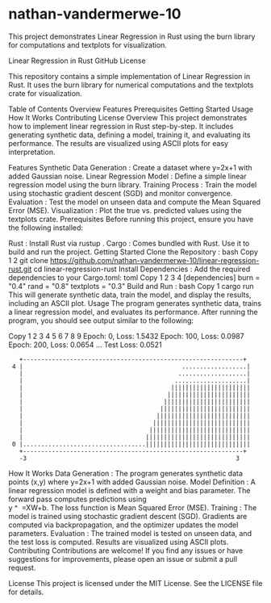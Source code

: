 # nathan-vandermerwe-10
This project demonstrates Linear Regression in Rust using the burn library for computations and textplots for visualization.

Linear Regression in Rust
GitHub License

This repository contains a simple implementation of Linear Regression in Rust. It uses the burn library for numerical computations and the textplots crate for visualization.

Table of Contents
Overview
Features
Prerequisites
Getting Started
Usage
How It Works
Contributing
License
Overview
This project demonstrates how to implement linear regression in Rust step-by-step. It includes generating synthetic data, defining a model, training it, and evaluating its performance. The results are visualized using ASCII plots for easy interpretation.

Features
Synthetic Data Generation : Create a dataset where y=2x+1 with added Gaussian noise.
Linear Regression Model : Define a simple linear regression model using the burn library.
Training Process : Train the model using stochastic gradient descent (SGD) and monitor convergence.
Evaluation : Test the model on unseen data and compute the Mean Squared Error (MSE).
Visualization : Plot the true vs. predicted values using the textplots crate.
Prerequisites
Before running this project, ensure you have the following installed:

Rust : Install Rust via rustup .
Cargo : Comes bundled with Rust. Use it to build and run the project.
Getting Started
Clone the Repository :
bash
Copy
1
2
git clone https://github.com/nathan-vandermerwe-10/linear-regression-rust.git
cd linear-regression-rust
Install Dependencies :
Add the required dependencies to your Cargo.toml:
toml
Copy
1
2
3
4
[dependencies]
burn = "0.4"
rand = "0.8"
textplots = "0.3"
Build and Run :
bash
Copy
1
cargo run
This will generate synthetic data, train the model, and display the results, including an ASCII plot.
Usage
The program generates synthetic data, trains a linear regression model, and evaluates its performance. After running the program, you should see output similar to the following:

Copy
1
2
3
4
5
6
7
8
9
Epoch: 0, Loss: 1.5432
Epoch: 100, Loss: 0.0987
Epoch: 200, Loss: 0.0654
...
Test Loss: 0.0521

       +-------------------------------------------------------------+
     4 |                                            ..................|
       |                                           ...................|
       |                                          ....................|
       |                                         ||||||||||||||||||||||
       |                                        |||||||||||||||||||||||
       |                                       ||||||||||||||||||||||||
       |                                      |||||||||||||||||||||||||
       |                                     ||||||||||||||||||||||||||
       |                                    |||||||||||||||||||||||||||
       |                                   ||||||||||||||||||||||||||||
       |                                  |||||||||||||||||||||||||||||
     0 |..................................|||||||||||||||||||||||||||||
       +-------------------------------------------------------------+
       -3                                                          3
How It Works
Data Generation :
The program generates synthetic data points (x,y) where y=2x+1 with added Gaussian noise.
Model Definition :
A linear regression model is defined with a weight and bias parameter.
The forward pass computes predictions using  
y
^
​
 =XW+b.
The loss function is Mean Squared Error (MSE).
Training :
The model is trained using stochastic gradient descent (SGD).
Gradients are computed via backpropagation, and the optimizer updates the model parameters.
Evaluation :
The trained model is tested on unseen data, and the test loss is computed.
Results are visualized using ASCII plots.
Contributing
Contributions are welcome! If you find any issues or have suggestions for improvements, please open an issue or submit a pull request.

License
This project is licensed under the MIT License. See the LICENSE file for details.
